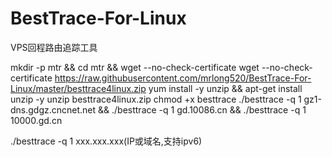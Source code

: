 # BestTrace-For-Linux
VPS回程路由追踪工具

mkdir -p mtr && cd mtr && wget --no-check-certificate wget --no-check-certificate https://raw.githubusercontent.com/mrlong520/BestTrace-For-Linux/master/besttrace4linux.zip
yum install -y unzip && apt-get install unzip -y
unzip besttrace4linux.zip
chmod +x besttrace
./besttrace -q 1 gz1-dns.gdgz.cncnet.net && ./besttrace -q 1 gd.10086.cn && ./besttrace -q 1 10000.gd.cn

./besttrace -q 1 xxx.xxx.xxx(IP或域名,支持ipv6)
